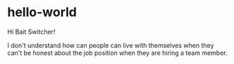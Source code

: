 # hello-world

Hi Bait Switcher!

I don't understand how can people can live with themselves when they can't be honest about the job position when they are hiring a team member.
